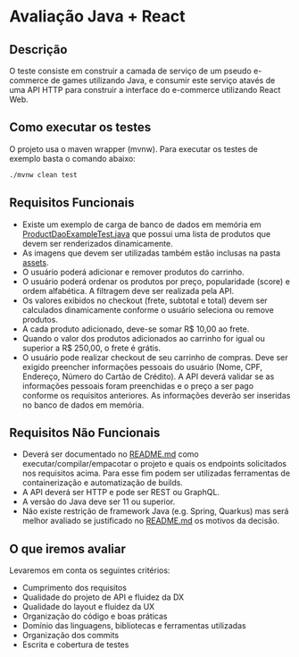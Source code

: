 # Avaliação Java + React

## Descrição

O teste consiste em construir a camada de serviço de um pseudo e-commerce de games utilizando Java, e consumir este serviço atavés de uma API HTTP para construir a interface do e-commerce utilizando React Web.

## Como executar os testes
  
O projeto usa o maven wrapper (mvnw).
Para executar os testes de exemplo basta o comando abaixo:
```sh
./mvnw clean test
```

## Requisitos Funcionais

- Existe um exemplo de carga de banco de dados em memória em [ProductDaoExampleTest.java](./src/test/java/br/com/supera/game/store/ProductDaoExampleTest.java) que possui uma lista de produtos que devem ser renderizados dinamicamente.
- As imagens que devem ser utilizadas também estão inclusas na pasta [assets](./assets).
- O usuário poderá adicionar e remover produtos do carrinho.
- O usuário poderá ordenar os produtos por preço, popularidade (score) e ordem alfabética. A filtragem deve ser realizada pela API.
- Os valores exibidos no checkout (frete, subtotal e total) devem ser calculados dinamicamente conforme o usuário seleciona ou remove produtos.
- A cada produto adicionado, deve-se somar R$ 10,00 ao frete.
- Quando o valor dos produtos adicionados ao carrinho for igual ou superior a R$ 250,00, o frete é grátis.
- O usuário pode realizar checkout de seu carrinho de compras. Deve ser exigido preencher informações pessoais do usuário (Nome, CPF, Endereço, Número do Cartão de Crédito). A API deverá validar se as informações pessoais foram preenchidas e o preço a ser pago conforme os requisitos anteriores. As informações deverão ser inseridas no banco de dados em memória.

## Requisitos Não Funcionais

- Deverá ser documentado no [README.md](./README.md) como executar/compilar/empacotar o projeto e quais os endpoints solicitados nos requisitos acima. Para esse fim podem ser utilizadas ferramentas de containerização e automatização de builds.
- A API deverá ser HTTP e pode ser REST ou GraphQL.
- A versão do Java deve ser 11 ou superior.
- Não existe restrição de framework Java (e.g. Spring, Quarkus) mas será melhor avaliado se justificado no [README.md](./README.md) os motivos da decisão.

## O que iremos avaliar

Levaremos em conta os seguintes critérios:

- Cumprimento dos requisitos
- Qualidade do projeto de API e fluidez da DX
- Qualidade do layout e fluidez da UX
- Organização do código e boas práticas
- Domínio das linguagens, bibliotecas e ferramentas utilizadas
- Organização dos commits
- Escrita e cobertura de testes
